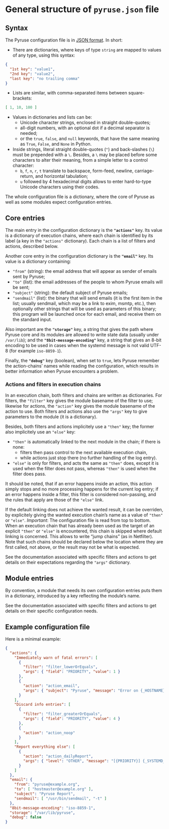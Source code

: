 # General structure of `pyruse.json` file

## Syntax

The Pyruse configuration file is in [JSON format](http://json.org/).
In short:

* There are dictionaries, where keys of type `string` are mapped to values of any type, using this syntax:

```json
{
  "1st key": "value1",
  "2nd key": "value2",
  "last key": "no trailing comma"
}
```

* Lists are similar, with comma-separated items between square-brackets:

```json
[ 1, 10, 100 ]
```

* Values in dictionaries and lists can be:
    - Unicode character strings, enclosed in straight double-quotes;
    - all-digit numbers, with an optional dot if a decimal separator is needed;
    - or the `true`, `false`, and `null` keywords, that have the same meaning as `True`, `False`, and `None` in Python.
* Inside strings, literal straight double-quotes (`"`) and back-slashes (`\`) must be prepended with a `\`. Besides, a `\` may be placed before some characters to alter their meaning, from a simple letter to a control character:
    - `b`, `f`, `n`, `r`, `t` translate to backspace, form-feed, newline, carriage-return, and horizontal tabulation;
    - `u` followed by 4 hexadecimal digits allows to enter hard-to-type Unicode characters using their codes.

The whole configuration file is a dictionary, where the core of Pyruse as well as some modules expect configuration entries.

## Core entries

The main entry in the configuration dictionary is the **`"actions"`** key.
Its value is a dictionary of execution chains, where each chain is identified by its label (a key in the `"actions"` dictionary).
Each chain is a list of filters and actions, described below.

Another core entry in the configuration dictionary is the **`"email"`** key.
Its value is a dictionary containing:

* `"from"` (string): the email address that will appear as sender of emails sent by Pyruse;
* `"to"` (list): the email addresses of the people to whom Pyruse emails will be sent;
* `"subject"` (string): the default subject of Pyruse emails;
* `"sendmail"` (list): the binary that will send emails (it is the first item in the list; usually sendmail, which may be a link to exim, msmtp, etc.), then optionally other strings that will be used as parameters of this binary; this program will be launched once for each email, and receive them on the standard input.

Also important are the **`"storage"`** key, a string that gives the path where Pyruse core and its modules are allowed to write state data (usually under `/var/lib`);
and the **`"8bit-message-encoding"`** key, a string that gives an 8-bit encoding to be used in cases when the systemd message is not valid UTF-8 (for example `iso-8859-1`).

Finally, the **`"debug"`** key (boolean), when set to `true`, lets Pyruse remember the action-chains’ names while reading the configuration, which results in better information when Pyruse encounters a problem.

### Actions and filters in execution chains

In an execution chain, both filters and chains are written as dictionaries. For filters, the `"filter"` key gives the module basename of the filter to use; likewise for actions, the `"action"` key gives the module basename of the action to use.
Both filters and actions also use the `"args"` key to give parameters to the module (it is a dictionary).

Besides, both filters and actions implicitely use a `"then"` key; the former also implicitely use an `"else"` key:

* `"then"` is automatically linked to the next module in the chain; if there is none:
    - filters then pass control to the next available execution chain,
    - while actions just stop there (no further handling of the log entry).
* `"else"` is only for filters, and acts the same as `"then"` does, except it is used when the filter does not pass, whereas `"then"` is used when the filter does pass.

It should be noted, that if an error happens inside an action, this action simply stops and no more processing happens for the current log entry; if an error happens inside a filter, this filter is considered non-passing, and the rules that apply are those of the `"else"` link.

If the default linking does not achieve the wanted result, it can be overriden, by explicitely giving the wanted execution chain’s name as a value of `"then"` or `"else"`.
_Important_: The configuration file is read from top to bottom. When an execution chain that has already been used as the target of an explicit `"then"` or `"else"` is encountered, this chain is skipped where default linking is concerned. This allows to write “jump chains” (as in Netfilter). Note that such chains should be declared below the location where they are first called, not above, or the result may not be what is expected.

See the documentation associated with specific filters and actions to get details on their expectations regarding the `"args"` dictionary.

## Module entries

By convention, a module that needs its own configuration entries puts them in a dictionary, introduced by a key reflecting the module’s name.

See the documentation associated with specific filters and actions to get details on their specific configuration needs.

## Example configuration file

Here is a minimal example:

```json
{
  "actions": {
    "Immediately warn of fatal errors": [
      {
        "filter": "filter_lowerOrEquals",
        "args": { "field": "PRIORITY", "value": 1 }
      },
      {
        "action": "action_email",
        "args": { "subject": "Pyruse", "message": "Error on {_HOSTNAME} on {__REALTIME_TIMESTAMP}:\n{MESSAGE}" }
      }
    ],
    "Discard info entries": [
      {
        "filter": "filter_greaterOrEquals",
        "args": { "field": "PRIORITY", "value": 4 }
      },
      {
        "action": "action_noop"
      }
    ],
    "Report everything else": [
      {
        "action": "action_dailyReport",
        "args": { "level": "OTHER", "message": "[{PRIORITY}] {_SYSTEMD_UNIT}/{_HOSTNAME}: {MESSAGE}" }
      }
    ]
  },
  "email": {
    "from": "pyruse@example.org",
    "to": [ "hostmaster@example.org" ],
    "subject": "Pyruse Report",
    "sendmail": [ "/usr/bin/sendmail", "-t" ]
  },
  "8bit-message-encoding": "iso-8859-1",
  "storage": "/var/lib/pyruse",
  "debug": false
}
```
